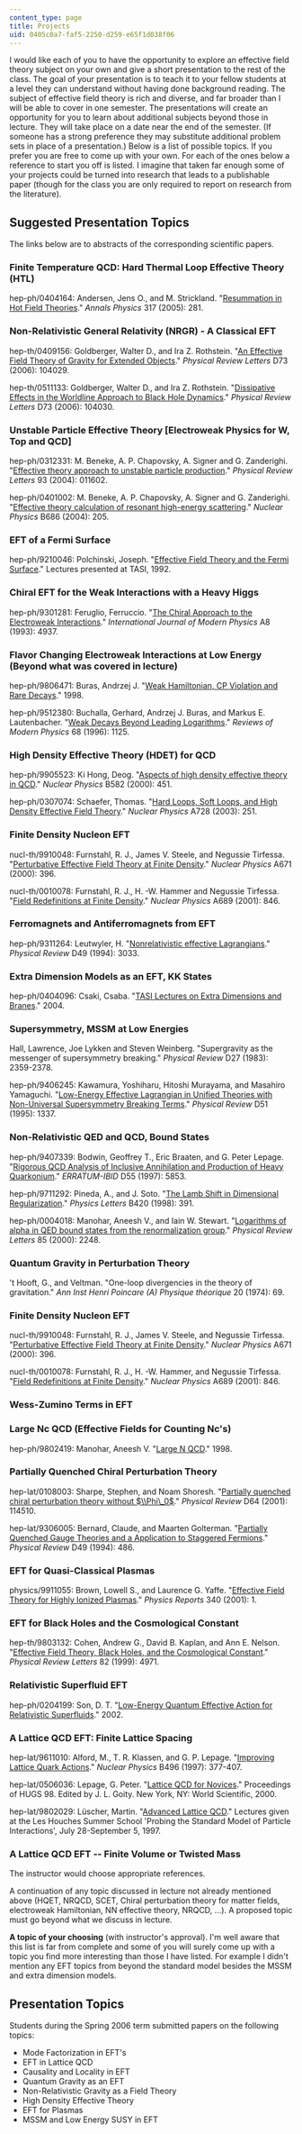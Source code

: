 ```yaml
---
content_type: page
title: Projects
uid: 0405c0a7-faf5-2250-d259-e65f1d038f06
---
```


I would like each of you to have the opportunity to explore an effective field theory subject on your own and give a short presentation to the rest of the class. The goal of your presentation is to teach it to your fellow students at a level they can understand without having done background reading. The subject of effective field theory is rich and diverse, and far broader than I will be able to cover in one semester. The presentations will create an opportunity for you to learn about additional subjects beyond those in lecture. They will take place on a date near the end of the semester. (If someone has a strong preference they may substitute additional problem sets in place of a presentation.) Below is a list of possible topics. If you prefer you are free to come up with your own. For each of the ones below a reference to start you off is listed. I imagine that taken far enough some of your projects could be turned into research that leads to a publishable paper (though for the class you are only required to report on research from the literature).

Suggested Presentation Topics
-----------------------------

The links below are to abstracts of the corresponding scientific papers.

### Finite Temperature QCD: Hard Thermal Loop Effective Theory (HTL)

hep-ph/0404164: Andersen, Jens O., and M. Strickland. "[Resummation in Hot Field Theories](http://de.arxiv.org/abs/hep-ph/0404164)." _Annals Physics_ 317 (2005): 281.

### Non-Relativistic General Relativity (NRGR) - A Classical EFT

hep-th/0409156: Goldberger, Walter D., and Ira Z. Rothstein. "[An Effective Field Theory of Gravity for Extended Objects](http://de.arxiv.org/abs/hep-th/0409156)." _Physical Review Letters_ D73 (2006): 104029.

hep-th/0511133: Goldberger, Walter D., and Ira Z. Rothstein. "[Dissipative Effects in the Worldline Approach to Black Hole Dynamics](http://de.arxiv.org/abs/hep-th/0511133)." _Physical Review Letters_ D73 (2006): 104030.

### Unstable Particle Effective Theory \[Electroweak Physics for W, Top and QCD\]

hep-ph/0312331: M. Beneke, A. P. Chapovsky, A. Signer and G. Zanderighi. "[Effective theory approach to unstable particle production](http://de.arxiv.org/abs/hep-ph/0312331)." _Physical Review Letters_ 93 (2004): 011602.

hep-ph/0401002: M. Beneke, A. P. Chapovsky, A. Signer and G. Zanderighi. "[Effective theory calculation of resonant high-energy scattering](http://de.arxiv.org/abs/hep-ph/0401002)." _Nuclear Physics_ B686 (2004): 205.

### EFT of a Fermi Surface

hep-ph/9210046: Polchinski, Joseph. "[Effective Field Theory and the Fermi Surface](http://de.arxiv.org/abs/hep-th/9210046)." Lectures presented at TASI, 1992.

### Chiral EFT for the Weak Interactions with a Heavy Higgs

hep-ph/9301281: Feruglio, Ferruccio. "[The Chiral Approach to the Electroweak Interactions](http://de.arxiv.org/abs/hep-ph/9301281)." _International Journal of Modern Physics_ A8 (1993): 4937.

### Flavor Changing Electroweak Interactions at Low Energy (Beyond what was covered in lecture)

hep-ph/9806471: Buras, Andrzej J. "[Weak Hamiltonian, CP Violation and Rare Decays](http://de.arxiv.org/abs/hep-ph/9806471)." 1998.

hep-ph/9512380: Buchalla, Gerhard, Andrzej J. Buras, and Markus E. Lautenbacher. "[Weak Decays Beyond Leading Logarithms](http://de.arxiv.org/abs/hep-ph/9512380)." _Reviews of Modern Physics_ 68 (1996): 1125.

### High Density Effective Theory (HDET) for QCD

hep-ph/9905523: Ki Hong, Deog. "[Aspects of high density effective theory in QCD](http://de.arxiv.org/abs/hep-ph/9905523)." _Nuclear Physics_ B582 (2000): 451.

hep-ph/0307074: Schaefer, Thomas. "[Hard Loops, Soft Loops, and High Density Effective Field Theory](http://de.arxiv.org/abs/hep-ph/0307074)." _Nuclear Physics_ A728 (2003): 251.

### Finite Density Nucleon EFT

nucl-th/9910048: Furnstahl, R. J., James V. Steele, and Negussie Tirfessa. "[Perturbative Effective Field Theory at Finite Density](http://de.arxiv.org/abs/nucl-th/9910048)." _Nuclear Physics_ A671 (2000): 396.

nucl-th/0010078: Furnstahl, R. J., H. -W. Hammer and Negussie Tirfessa. "[Field Redefinitions at Finite Density](http://de.arxiv.org/abs/nucl-th/0010078)." _Nuclear Physics_ A689 (2001): 846.

### Ferromagnets and Antiferromagnets from EFT

hep-ph/9311264: Leutwyler, H. "[Nonrelativistic effective Lagrangians](http://de.arxiv.org/abs/hep-ph/9311264)." _Physical Review_ D49 (1994): 3033.

### Extra Dimension Models as an EFT, KK States

hep-ph/0404096: Csaki, Csaba. "[TASI Lectures on Extra Dimensions and Branes](http://de.arxiv.org/abs/hep-ph/0404096)." 2004.

### Supersymmetry, MSSM at Low Energies

Hall, Lawrence, Joe Lykken and Steven Weinberg. "Supergravity as the messenger of supersymmetry breaking." _Physical Review_ D27 (1983): 2359-2378.

hep-ph/9406245: Kawamura, Yoshiharu, Hitoshi Murayama, and Masahiro Yamaguchi. "[Low-Energy Effective Lagrangian in Unified Theories with Non-Universal Supersymmetry Breaking Terms](http://de.arxiv.org/abs/hep-ph/9406245)." _Physical Review_ D51 (1995): 1337.

### Non-Relativistic QED and QCD, Bound States

hep-ph/9407339: Bodwin, Geoffrey T., Eric Braaten, and G. Peter Lepage. "[Rigorous QCD Analysis of Inclusive Annihilation and Production of Heavy Quarkonium](http://de.arxiv.org/abs/hep-ph/9407339)." _ERRATUM-IBID_ D55 (1997): 5853.

hep-ph/9711292: Pineda, A., and J. Soto. "[The Lamb Shift in Dimensional Regularization](http://de.arxiv.org/abs/hep-ph/9711292)." _Physics Letters_ B420 (1998): 391.

hep-ph/0004018: Manohar, Aneesh V., and Iain W. Stewart. "[Logarithms of alpha in QED bound states from the renormalization group](http://de.arxiv.org/abs/hep-ph/0004018)." _Physical Review Letters_ 85 (2000): 2248.

### Quantum Gravity in Perturbation Theory

't Hooft, G., and Veltman. "One-loop divergencies in the theory of gravitation." _Ann Inst Henri Poincare_ _(A) Physique théorique_ 20 (1974): 69.

### Finite Density Nucleon EFT

nucl-th/9910048: Furnstahl, R. J., James V. Steele, and Negussie Tirfessa. "[Perturbative Effective Field Theory at Finite Density](http://de.arxiv.org/abs/nucl-th/9910048)." _Nuclear Physics_ A671 (2000): 396.

nucl-th/0010078: Furnstahl, R. J., H. -W. Hammer, and Negussie Tirfessa. "[Field Redefinitions at Finite Density](http://de.arxiv.org/abs/nucl-th/0010078)." _Nuclear Physics_ A689 (2001): 846.

### Wess-Zumino Terms in EFT

### Large Nc QCD (Effective Fields for Counting Nc's)

hep-ph/9802419: Manohar, Aneesh V. "[Large N QCD](http://de.arxiv.org/abs/hep-ph/9802419)." 1998.

### Partially Quenched Chiral Perturbation Theory

hep-lat/0108003: Sharpe, Stephen, and Noam Shoresh. "[Partially quenched chiral perturbation theory without $\\Phi\_0$](http://de.arxiv.org/abs/hep-lat/0108003)." _Physical Review_ D64 (2001): 114510.

hep-lat/9306005: Bernard, Claude, and Maarten Golterman. "[Partially Quenched Gauge Theories and a Application to Staggered Fermions](http://de.arxiv.org/abs/hep-lat/9306005)." _Physical Review_ D49 (1994): 486.

### EFT for Quasi-Classical Plasmas

physics/9911055: Brown, Lowell S., and Laurence G. Yaffe. "[Effective Field Theory for Highly Ionized Plasmas](http://de.arxiv.org/abs/physics/9911055)." _Physics Reports_ 340 (2001): 1.

### EFT for Black Holes and the Cosmological Constant

hep-th/9803132: Cohen, Andrew G., David B. Kaplan, and Ann E. Nelson. "[Effective Field Theory, Black Holes, and the Cosmological Constant](http://de.arxiv.org/abs/hep-th/9803132)." _Physical Review Letters_ 82 (1999): 4971.

### Relativistic Superfluid EFT

hep-ph/0204199: Son, D. T. "[Low-Energy Quantum Effective Action for Relativistic Superfluids](http://de.arxiv.org/abs/hep-ph/0204199)." 2002.

### A Lattice QCD EFT: Finite Lattice Spacing

hep-lat/9611010: Alford, M., T. R. Klassen, and G. P. Lepage. "[Improving Lattice Quark Actions](http://de.arxiv.org/abs/hep-lat/9611010)." _Nuclear Physics_ B496 (1997): 377-407.

hep-lat/0506036: Lepage, G. Peter. "[Lattice QCD for Novices](http://de.arxiv.org/abs/hep-lat/0506036)." Proceedings of HUGS 98. Edited by J. L. Goity. New York, NY: World Scientific, 2000.

hep-lat/9802029: Lüscher, Martin. "[Advanced Lattice QCD](http://de.arxiv.org/abs/hep-lat/9802029)." Lectures given at the Les Houches Summer School 'Probing the Standard Model of Particle Interactions', July 28-September 5, 1997.

### A Lattice QCD EFT -- Finite Volume or Twisted Mass

The instructor would choose appropriate references.

A continuation of any topic discussed in lecture not already mentioned above (HQET, NRQCD, SCET, Chiral perturbation theory for matter fields, electroweak Hamiltonian, NN effective theory, NRQCD, ...). A proposed topic must go beyond what we discuss in lecture.

**A topic of your choosing** (with instructor's approval). I'm well aware that this list is far from complete and some of you will surely come up with a topic you find more interesting than those I have listed. For example I didn't mention any EFT topics from beyond the standard model besides the MSSM and extra dimension models.

Presentation Topics
-------------------

Students during the Spring 2006 term submitted papers on the following topics:

*   Mode Factorization in EFT's
*   EFT in Lattice QCD
*   Causality and Locality in EFT
*   Quantum Gravity as an EFT
*   Non-Relativistic Gravity as a Field Theory
*   High Density Effective Theory
*   EFT for Plasmas
*   MSSM and Low Energy SUSY in EFT